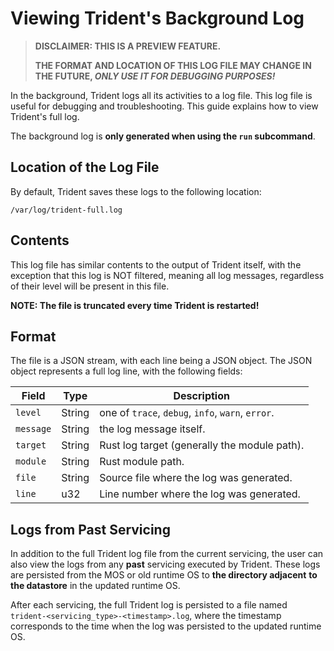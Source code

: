 # Viewing Trident's Background Log

> **DISCLAIMER: THIS IS A PREVIEW FEATURE.**
>
> **THE FORMAT AND LOCATION OF THIS LOG FILE MAY CHANGE IN THE FUTURE, _ONLY USE
> IT FOR DEBUGGING PURPOSES!_**

In the background, Trident logs all its activities to a log file. This log file
is useful for debugging and troubleshooting. This guide explains how to view
Trident's full log.

The background log is **only generated when using the `run` subcommand**.

## Location of the Log File

By default, Trident saves these logs to the following location:

`/var/log/trident-full.log`

## Contents

This log file has similar contents to the output of Trident itself, with the
exception that this log is NOT filtered, meaning all log messages, regardless of
their level will be present in this file.

**NOTE: The file is truncated every time Trident is restarted!**

## Format

The file is a JSON stream, with each line being a JSON object. The JSON object
represents a full log line, with the following fields:

| Field     | Type   | Description                                       |
| --------- | ------ | ------------------------------------------------- |
| `level`   | String | one of `trace`, `debug`, `info`, `warn`, `error`. |
| `message` | String | the log message itself.                           |
| `target`  | String | Rust log target (generally the module path).      |
| `module`  | String | Rust module path.                                 |
| `file`    | String | Source file where the log was generated.          |
| `line`    | u32    | Line number where the log was generated.          |

## Logs from Past Servicing
In addition to the full Trident log file from the current servicing, the user
can also view the logs from any **past** servicing executed by Trident. These
logs are persisted from the MOS or old runtime OS to **the directory adjacent**
**to the datastore** in the updated runtime OS.

After each servicing, the full Trident log is persisted to a file named
`trident-<servicing_type>-<timestamp>.log`, where the timestamp corresponds to
the time when the log was persisted to the updated runtime OS. 
